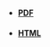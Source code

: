 <ul class="cv">
<li><a href="cv/cv_olivia_guest.pdf"><h4>PDF</h4></a><a href="https://github.com/oliviaguest/cv"><i class="fa fa-github" aria-hidden="true"></i></a>
<a href="https://www.overleaf.com/read/zfwnyxkkdzxr"><i class="fa fa-leaf" aria-hidden="true"></i></a>
<a href="cv/cv_olivia_guest.pdf"><i class="fa fa-file-pdf-o" aria-hidden="true"></i></a>

</li>

<li><a href="cv/cv_olivia_guest.html"><h4>HTML</h4></a>
<!-- 
<a href="cv/cv_olivia_guest.html"><i class="fa fa-file-code-o" aria-hidden="true"></i></a><p style="font-size:0.9em">(made with <a href="https://github.com/coolwanglu/pdf2htmlEX">pdf2htmlEX</a>)</p>
-->
</li>
</ul>
